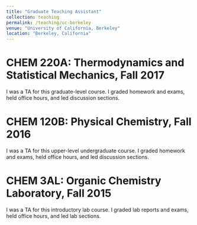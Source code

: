 ```yaml
---
title: "Graduate Teaching Assistant"
collection: teaching
permalink: /teaching/uc-berkeley
venue: "University of California, Berkeley"
location: "Berkeley, California"
---
```


CHEM 220A: Thermodynamics and Statistical Mechanics, Fall 2017
======
I was a TA for this graduate-level course. I graded homework and exams, held office hours, and led discussion sections.

CHEM 120B: Physical Chemistry, Fall 2016
======
I was a TA for this upper-level undergraduate course. I graded homework and exams, held office hours, and led discussion sections.

CHEM 3AL: Organic Chemistry Laboratory, Fall 2015
======
I was a TA for this introductory lab course. I graded lab reports and exams, held office hours, and led lab sections.
